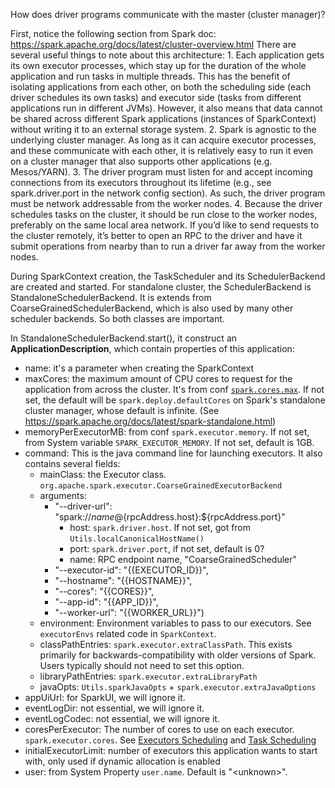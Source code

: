 How does driver programs communicate with the master (cluster manager)?

First, notice the following section from Spark doc:
https://spark.apache.org/docs/latest/cluster-overview.html
There are several useful things to note about this architecture:
    1. Each application gets its own executor processes, which stay up for the duration of the whole application and run tasks in multiple threads. This has the benefit of isolating applications from each other, on both the scheduling side (each driver schedules its own tasks) and executor side (tasks from different applications run in different JVMs). However, it also means that data cannot be shared across different Spark applications (instances of SparkContext) without writing it to an external storage system.
    2. Spark is agnostic to the underlying cluster manager. As long as it can acquire executor processes, and these communicate with each other, it is relatively easy to run it even on a cluster manager that also supports other applications (e.g. Mesos/YARN).
    3. The driver program must listen for and accept incoming connections from its executors throughout its lifetime (e.g., see spark.driver.port in the network config section). As such, the driver program must be network addressable from the worker nodes.
    4. Because the driver schedules tasks on the cluster, it should be run close to the worker nodes, preferably on the same local area network. If you’d like to send requests to the cluster remotely, it’s better to open an RPC to the driver and have it submit operations from nearby than to run a driver far away from the worker nodes.

During SparkContext creation, the TaskScheduler and its SchedulerBackend are created and started. 
For standalone cluster, the SchedulerBackend is StandaloneSchedulerBackend. It is extends from CoarseGrainedSchedulerBackend, which is also used by many other scheduler backends. So both classes are important. 

In StandaloneSchedulerBackend.start(), it construct an **ApplicationDescription**, which contain properties of this application:
* name: it's a parameter when creating the SparkContext
* maxCores: the maximum amount of CPU cores to request for the application from across the cluster. It's from conf [`spark.cores.max`](https://spark.apache.org/docs/latest/configuration.html#scheduling).  If not set, the default will be `spark.deploy.defaultCores` on Spark's standalone cluster manager, whose default is infinite. (See https://spark.apache.org/docs/latest/spark-standalone.html)
* memoryPerExecutorMB: from conf `spark.executor.memory`. If not set, from System variable `SPARK_EXECUTOR_MEMORY`. If not set, default is 1GB.
* command: This is the java command line for launching executors. It also contains several fields:
    * mainClass: the Executor class. `org.apache.spark.executor.CoarseGrainedExecutorBackend`
    * arguments: 
        * "--driver-url": "spark://$name@${rpcAddress.host}:${rpcAddress.port}"
            * host: `spark.driver.host`. If not set, got from `Utils.localCanonicalHostName()`
            * port: `spark.driver.port`, if not set, default is 0?
            * name: RPC endpoint name, "CoarseGrainedScheduler"
        * "--executor-id": "{{EXECUTOR_ID}}",
        * "--hostname": "{{HOSTNAME}}",
        * "--cores": "{{CORES}}",
        * "--app-id": "{{APP_ID}}",
        * "--worker-url": "{{WORKER_URL}}")
    * environment: Environment variables to pass to our executors. See `executorEnvs` related code in `SparkContext`.
    * classPathEntries: `spark.executor.extraClassPath`. This exists primarily for backwards-compatibility with older versions of Spark. Users typically should not need to set this option. 
    * libraryPathEntries: `spark.executor.extraLibraryPath`
    * javaOpts: `Utils.sparkJavaOpts` + `spark.executor.extraJavaOptions`
* appUiUrl: for SparkUI, we will ignore it.
* eventLogDir: not essential, we will ignore it.
* eventLogCodec: not essential, we will ignore it.
* coresPerExecutor: The number of cores to use on each executor. `spark.executor.cores`. See [Executors Scheduling](https://spark.apache.org/docs/latest/spark-standalone.html#executors-scheduling) and [Task Scheduling](../workflow/task_schedule.md)
* initialExecutorLimit: number of executors this application wants to start with, only used if dynamic allocation is enabled
* user: from System Property `user.name`. Default is "\<unknown\>".